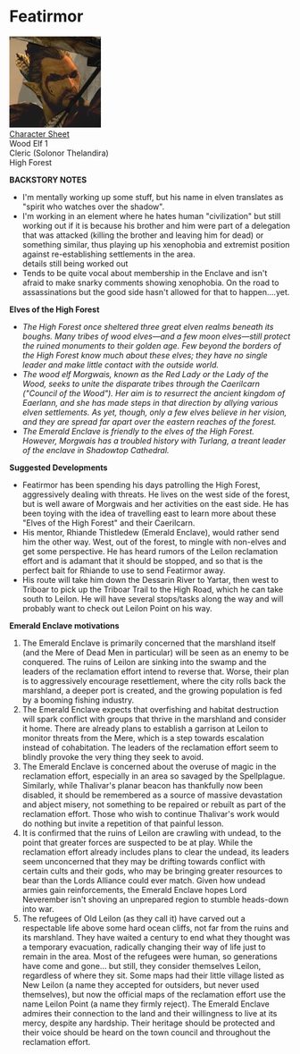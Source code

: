 # Featirmor

[![](images/1581111423-80142407[1].jpeg)  
Character Sheet](https://www.dndbeyond.com/characters/80142407/eMxUt4)  
Wood Elf 1  
Cleric (Solonor Thelandira)  
High Forest  

**BACKSTORY NOTES**  
- I'm mentally working up some  stuff, but his name in elven translates as "spirit who watches over the shadow".  
- I'm working in an element where he hates human "civilization" but still working out if it is because his brother and him were part of a delegation that was attacked (killing the brother and leaving him for dead) or something similar, thus playing up his xenophobia and extremist position against re-establishing settlements in the area.  
details still being worked out  
- Tends to be quite vocal about membership in the Enclave and isn't afraid to make snarky comments showing xenophobia. On the road to assassinations but the good side hasn't allowed for that to happen....yet.  

**Elves of the High Forest**  
- _The High Forest once sheltered three great elven realms beneath its boughs. Many tribes of wood elves—and a few moon elves—still protect the ruined monuments to their golden age. Few beyond the borders of the High Forest know much about these elves; they have no single leader and make little contact with the outside world._  
- _The wood elf Morgwais, known as the Red Lady or the Lady of the Wood, seeks to unite the disparate tribes through the Caerilcarn ("Council of the Wood"). Her aim is to resurrect the ancient kingdom of Eaerlann, and she has made steps in that direction by allying various elven settlements. As yet, though, only a few elves believe in her vision, and they are spread far apart over the eastern reaches of the forest._  
- _The Emerald Enclave is friendly to the elves of the High Forest. However, Morgwais has a troubled history with Turlang, a treant leader of the enclave in Shadowtop Cathedral._  

**Suggested Developments**
- Featirmor has been spending his days patrolling the High Forest, aggressively dealing with threats. He lives on the west side of the forest, but is well aware of Morgwais and her activities on the east side. He has been toying with the idea of travelling east to learn more about these "Elves of the High Forest" and their Caerilcarn.
- His mentor, Rhiande Thistledew (Emerald Enclave), would rather send him the other way. West, out of the forest, to mingle with non-elves and get some perspective. He has heard rumors of the Leilon reclamation effort and is adamant that it should be stopped, and so that is the perfect bait for Rhiande to use to send Featirmor away.
- His route will take him down the Dessarin River to Yartar, then west to Triboar to pick up the Triboar Trail to the High Road, which he can take south to Leilon. He will have several stops/tasks along the way and will probably want to check out Leilon Point on his way.

**Emerald Enclave motivations**  
1) The Emerald Enclave is primarily concerned that the marshland itself (and the Mere of Dead Men in particular) will be seen as an enemy to be conquered. The ruins of Leilon are sinking into the swamp and the leaders of the reclamation effort intend to reverse that. Worse, their plan is to aggressively encourage resettlement, where the city rolls back the marshland, a deeper port is created, and the growing population is fed by a booming fishing industry.  
2) The Emerald Enclave expects that overfishing and habitat destruction will spark conflict with groups that thrive in the marshland and consider it home. There are already plans to establish a garrison at Leilon to monitor threats from the Mere, which is a step towards escalation instead of cohabitation. The leaders of the reclamation effort seem to blindly provoke the very thing they seek to avoid.   
3) The Emerald Enclave is concerned about the overuse of magic in the reclamation effort, especially in an area so savaged by the Spellplague. Similarly, while Thalivar's planar beacon has thankfully now been disabled, it should be remembered as a source of massive devastation and abject misery, not something to be repaired or rebuilt as part of the reclamation effort. Those who wish to continue Thalivar's work would do nothing but invite a repetition of that painful lesson.  
4) It is confirmed that the ruins of Leilon are crawling with undead, to the point that greater forces are suspected to be at play. While the reclamation effort already includes plans to clear the undead, its leaders seem unconcerned that they may be drifting towards conflict with certain cults and their gods, who may be bringing greater resources to bear than the Lords Alliance could ever match. Given how undead armies gain reinforcements, the Emerald Enclave hopes Lord Neverember isn't shoving an unprepared region to stumble heads-down into war.  
5) The refugees of Old Leilon (as they call it) have carved out a respectable life above some hard ocean cliffs, not far from the ruins and its marshland. They have waited a century to end what they thought was a temporary evacuation, radically changing their way of life just to remain in the area. Most of the refugees were human, so generations have come and gone... but still, they consider themselves Leilon, regardless of where they sit. Some maps had their little village listed as New Leilon (a name they accepted for outsiders, but never used themselves), but now the official maps of the reclamation effort use the name Leilon Point (a name they firmly reject). The Emerald Enclave admires their connection to the land and their willingness to live at its mercy, despite any hardship. Their heritage should be protected and their voice should be heard on the town council and throughout the reclamation effort.  
